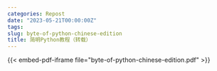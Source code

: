 ```yaml
---
categories: Repost
date: "2023-05-21T00:00:00Z"
tags:
slug: byte-of-python-chinese-edition
title: 简明Python教程（转载）
---
```


{{< embed-pdf-iframe file="byte-of-python-chinese-edition.pdf" >}}
